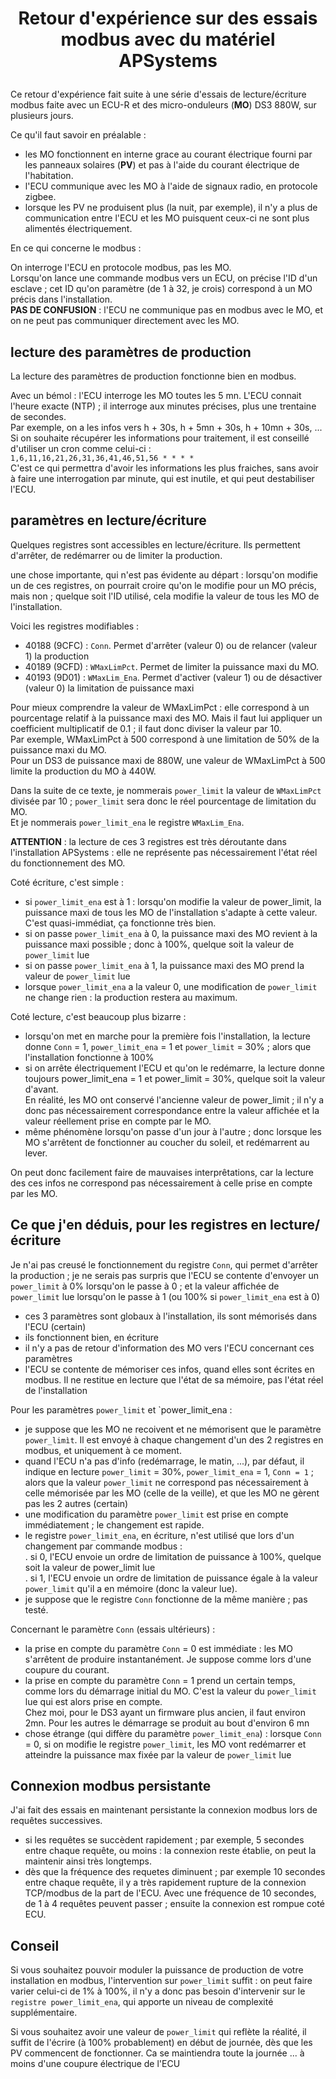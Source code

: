 # <p align="center">Retour d'expérience sur des essais modbus avec du matériel APSystems</p>

Ce retour d'expérience fait suite à une série d'essais de lecture/écriture modbus faite avec un ECU-R et des micro-onduleurs (**MO**) DS3 880W, sur plusieurs jours.

Ce qu'il faut savoir en préalable : 
- les MO fonctionnent en interne grace au courant électrique fourni par les panneaux solaires (**PV**) et pas à l'aide du courant électrique de l'habitation.
- l'ECU communique avec les MO à l'aide de signaux radio, en protocole zigbee.
- lorsque les PV ne produisent plus (la nuit, par exemple), il n'y a plus de communication entre l'ECU et les MO puisquent ceux-ci ne sont plus alimentés électriquement.

En ce qui concerne le modbus :

On interroge l'ECU en protocole modbus, pas les MO.  
Lorsqu'on lance une commande modbus vers un ECU, on précise l'ID d'un esclave ; cet ID qu'on paramètre (de 1 à 32, je crois) correspond à un MO précis dans l'installation.  
**PAS DE CONFUSION** : l'ECU ne communique pas en modbus avec le MO, et on ne peut pas communiquer directement avec les MO.

## lecture des paramètres de production
La lecture des paramètres de production fonctionne bien en modbus.

Avec un bémol : l'ECU interroge les MO toutes les 5 mn. L'ECU connait l'heure exacte (NTP) ; il interroge aux minutes précises, plus une trentaine de secondes.  
Par exemple, on a les infos vers h + 30s, h + 5mn + 30s, h + 10mn + 30s, ...  
Si on souhaite récupérer les informations pour traitement, il est conseillé d'utiliser un cron comme celui-ci :  
```1,6,11,16,21,26,31,36,41,46,51,56 * * * * ```  
C'est ce qui permettra d'avoir les informations les plus fraiches, sans avoir à faire une interrogation par minute, qui est inutile, et qui peut destabiliser l'ECU.

## paramètres en lecture/écriture
Quelques registres sont accessibles en lecture/écriture. Ils permettent d'arrêter, de redémarrer ou de limiter la production.

une chose importante, qui n'est pas évidente au départ : lorsqu'on modifie un de ces registres, on pourrait croire qu'on le modifie pour un MO précis, mais non ; quelque soit l'ID utilisé, cela modifie la valeur de tous les MO de l'installation.

Voici les registres modifiables :

- 40188 (9CFC) : `Conn`. Permet d'arrêter (valeur 0) ou de relancer (valeur 1) la production
- 40189 (9CFD) : `WMaxLimPct`. Permet de limiter la puissance maxi du MO.
- 40193 (9D01) : `WMaxLim_Ena`. Permet d'activer (valeur 1) ou de désactiver (valeur 0) la limitation de puissance maxi

Pour mieux comprendre la valeur de WMaxLimPct : elle correspond à un pourcentage relatif à la puissance maxi des MO. Mais il faut lui appliquer un coefficient multiplicatif de 0.1 ; il faut donc diviser la valeur par 10.  
Par exemple, WMaxLimPct à 500 correspond à une limitation de 50% de la puissance maxi du MO.  
Pour un DS3 de puissance maxi de 880W, une valeur de WMaxLimPct à 500 limite la production du MO à 440W.

Dans la suite de ce texte, je nommerais `power_limit` la valeur de `WMaxLimPct` divisée par 10 ; `power_limit` sera donc le réel pourcentage de limitation du MO.  
Et je nommerais `power_limit_ena` le registre `WMaxLim_Ena`.

**ATTENTION** : la lecture de ces 3 registres est très déroutante dans l'installation APSystems : elle ne représente pas nécessairement l'état réel du fonctionnement des MO.

Coté écriture, c'est simple :
- si `power_limit_ena` est à 1 : lorsqu'on modifie la valeur de power_limit, la puissance maxi de tous les MO de l'installation s'adapte à cette valeur. C'est quasi-immédiat, ça fonctionne très bien.
- si on passe `power_limit_ena` à 0, la puissance maxi des MO revient à la puissance maxi possible ; donc à 100%, quelque soit la valeur de `power_limit` lue
- si on passe `power_limit_ena` à 1, la puissance maxi des MO prend la valeur de `power_limit` lue
- lorsque `power_limit_ena` a la valeur 0, une modification de `power_limit` ne change rien : la production restera au maximum.

Coté lecture, c'est beaucoup plus bizarre :
- lorsqu'on met en marche pour la première fois l'installation, la lecture donne `Conn` = 1, `power_limit_ena` = 1 et `power_limit` = 30% ; alors que l'installation fonctionne à 100%
- si on arrête électriquement l'ECU et qu'on le redémarre, la lecture donne toujours power_limit_ena = 1 et power_limit = 30%, quelque soit la valeur d'avant.  
En réalité, les MO ont conservé l'ancienne valeur de power_limit ; il n'y a donc pas nécessairement correspondance entre la valeur affichée et la valeur réellement prise en compte par le MO.
- même phénomène lorsqu'on passe d'un jour à l'autre ; donc lorsque les MO s'arrêtent de fonctionner au coucher du soleil, et redémarrent au lever.

On peut donc facilement faire de mauvaises interprêtations, car la lecture des ces infos ne correspond pas nécessairement à celle prise en compte par les MO.

## Ce que j'en déduis, pour les registres en lecture/écriture
Je n'ai pas creusé le fonctionnement du registre `Conn`, qui permet d'arrêter la production ; je ne serais pas surpris que l'ECU se contente d'envoyer un `power_limit` à 0% lorsqu'on le passe à 0 ; et la valeur affichée de `power_limit` lue lorsqu'on le passe à 1 (ou 100% si `power_limit_ena` est à 0)

- ces 3 paramètres sont globaux à l'installation, ils sont mémorisés dans l'ECU (certain)
- ils fonctionnent bien, en écriture
- il n'y a pas de retour d'information des MO vers l'ECU concernant ces paramètres
- l'ECU se contente de mémoriser ces infos, quand elles sont écrites en modbus. Il ne restitue en lecture que l'état de sa mémoire, pas l'état réel de l'installation

Pour les paramètres `power_limit` et `power_limit_ena :
- je suppose que les MO ne recoivent et ne mémorisent que le paramètre `power_limìt`. Il est envoyé à chaque changement d'un des 2 registres en modbus, et uniquement à ce moment.
- quand l'ECU n'a pas d'info (redémarrage, le matin, ...), par défaut, il indique en lecture `power_limit` = 30%, `power_limit_ena` = 1, `Conn = 1` ; alors que la valeur `power_limit` ne correspond pas nécessairement à celle mémorisée par les MO (celle de la veille), et que les MO ne gèrent pas les 2 autres (certain)
- une modification du paramètre `power_limit` est prise en compte immédiatement ; le changement est rapide.
- le registre `power_limit_ena`, en écriture, n'est utilisé que lors d'un changement par commande modbus :  
   . si 0, l'ECU envoie un ordre de limitation de puissance à 100%, quelque soit la valeur de power_limit lue  
   . si 1, l'ECU envoie un ordre de limitation de puissance égale à la valeur `power_limit` qu'il a en mémoire (donc la valeur lue). 
- je suppose que le registre `Conn` fonctionne de la même manière ; pas testé.

Concernant le paramètre `Conn` (essais ultérieurs) :
- la prise en compte du paramètre `Conn` = 0 est immédiate  : les MO s'arrêtent de produire instantanément. Je suppose comme lors d'une coupure du courant.
- la prise en compte du paramètre `Conn` = 1 prend un certain temps, comme lors du démarrage initial du MO. C'est la valeur du `power_limit` lue qui est alors prise en compte.  
  Chez moi, pour le DS3 ayant un firmware plus ancien, il faut environ 2mn. Pour les autres le démarrage se produit au bout d'environ 6 mn
- chose étrange (qui diffère du paramètre `power_limit_ena`) : lorsque `Conn` = 0, si on modifie le registre `power_limit`, les MO vont redémarrer et atteindre la puissance max fixée par la valeur de `power_limit` lue

## Connexion modbus persistante
J'ai fait des essais en maintenant persistante la connexion modbus lors de requêtes successives.
- si les requêtes se succèdent rapidement ; par exemple, 5 secondes entre chaque requête, ou moins : la connexion reste établie, on peut la maintenir ainsi très longtemps.
- dès que la fréquence des requetes diminuent ; par exemple 10 secondes entre chaque requête, il y a très rapidement rupture de la connexion TCP/modbus de la part de l'ECU. Avec une fréquence de 10 secondes, de 1 à 4 requêtes peuvent passer ; ensuite la connexion est rompue coté ECU.

## Conseil 
Si vous souhaitez pouvoir moduler la puissance de production de votre installation en modbus, l'intervention sur `power_limit` suffit : on peut faire varier celui-ci de 1% à 100%, il n'y a donc pas besoin d'intervenir sur le `registre power_limit_ena`, qui apporte un niveau de complexité supplémentaire.

Si vous souhaitez avoir une valeur de `power_limit` qui reflète la réalité, il suffit de l'écrire (à 100% probablement) en début de journée, dès que les PV commencent de fonctionner. Ca se maintiendra toute la journée ... à moins d'une coupure électrique de l'ECU
